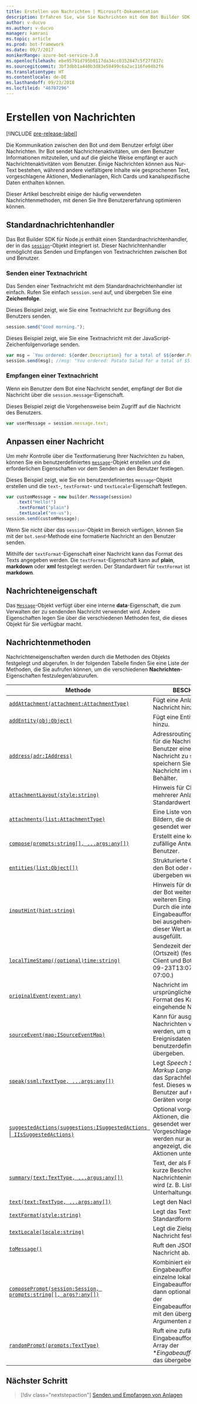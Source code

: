 ```yaml
---
title: Erstellen von Nachrichten | Microsoft-Dokumentation
description: Erfahren Sie, wie Sie Nachrichten mit dem Bot Builder SDK für Node.js erstellen.
author: v-ducvo
ms.author: v-ducvo
manager: kamrani
ms.topic: article
ms.prod: bot-framework
ms.date: 09/7/2017
monikerRange: azure-bot-service-3.0
ms.openlocfilehash: ebe95791d795b0117da34cc0352847c5f27f837c
ms.sourcegitcommit: 3bf3dbb1a440b3d83e58499c6a2ac116fe04b2f6
ms.translationtype: HT
ms.contentlocale: de-DE
ms.lasthandoff: 09/23/2018
ms.locfileid: "46707296"
---
```

# <a name="create-messages"></a>Erstellen von Nachrichten

[!INCLUDE [pre-release-label](../includes/pre-release-label-v3.md)]

Die Kommunikation zwischen den Bot und dem Benutzer erfolgt über Nachrichten. Ihr Bot sendet Nachrichtenaktivitäten, um dem Benutzer Informationen mitzuteilen, und auf die gleiche Weise empfängt er auch Nachrichtenaktivitäten vom Benutzer. Einige Nachrichten können aus Nur-Text bestehen, während andere vielfältigere Inhalte wie gesprochenen Text, vorgeschlagene Aktionen, Medienanlagen, Rich Cards und kanalspezifische Daten enthalten können.

Dieser Artikel beschreibt einige der häufig verwendeten Nachrichtenmethoden, mit denen Sie Ihre Benutzererfahrung optimieren können.

## <a name="default-message-handler"></a>Standardnachrichtenhandler

Das Bot Builder SDK für Node.js enthält einen Standardnachrichtenhandler, der in das [`session`](https://docs.botframework.com/en-us/node/builder/chat-reference/classes/_botbuilder_d_.session.html)-Objekt integriert ist. Dieser Nachrichtenhandler ermöglicht das Senden und Empfangen von Textnachrichten zwischen Bot und Benutzer.

### <a name="send-a-text-message"></a>Senden einer Textnachricht

Das Senden einer Textnachricht mit dem Standardnachrichtenhandler ist einfach. Rufen Sie einfach `session.send` auf, und übergeben Sie eine **Zeichenfolge**.

Dieses Beispiel zeigt, wie Sie eine Textnachricht zur Begrüßung des Benutzers senden.
```javascript
session.send("Good morning.");
```

Dieses Beispiel zeigt, wie Sie eine Textnachricht mit der JavaScript-Zeichenfolgenvorlage senden.
```javascript
var msg = `You ordered: ${order.Description} for a total of $${order.Price}.`;
session.send(msg); //msg: "You ordered: Potato Salad for a total of $5.99."
```

### <a name="receive-a-text-message"></a>Empfangen einer Textnachricht

Wenn ein Benutzer dem Bot eine Nachricht sendet, empfängt der Bot die Nachricht über die `session.message`-Eigenschaft.

Dieses Beispiel zeigt die Vorgehensweise beim Zugriff auf die Nachricht des Benutzers.
```javascript
var userMessage = session.message.text;
```

## <a name="customizing-a-message"></a>Anpassen einer Nachricht

Um mehr Kontrolle über die Textformatierung Ihrer Nachrichten zu haben, können Sie ein benutzerdefiniertes [`message`](https://docs.botframework.com/en-us/node/builder/chat-reference/classes/_botbuilder_d_.message.html)-Objekt erstellen und die erforderlichen Eigenschaften vor dem Senden an den Benutzer festlegen.

Dieses Beispiel zeigt, wie Sie ein benutzerdefiniertes `message`-Objekt erstellen und die `text`-, `textFormat`- und `textLocale`-Eigenschaft festlegen.

```javascript
var customMessage = new builder.Message(session)
    .text("Hello!")
    .textFormat("plain")
    .textLocale("en-us");
session.send(customMessage);
```

Wenn Sie nicht über das `session`-Objekt im Bereich verfügen, können Sie mit der `bot.send`-Methode eine formatierte Nachricht an den Benutzer senden.

Mithilfe der `textFormat`-Eigenschaft einer Nachricht kann das Format des Texts angegeben werden. Die `textFormat`-Eigenschaft kann auf **plain**, **markdown** oder **xml** festgelegt werden. Der Standardwert für `textFormat` ist **markdown**. 

## <a name="message-property"></a>Nachrichteneigenschaft

Das [`Message`](https://docs.botframework.com/en-us/node/builder/chat-reference/classes/_botbuilder_d_.message.html)-Objekt verfügt über eine interne **data**-Eigenschaft, die zum Verwalten der zu sendenden Nachricht verwendet wird. Andere Eigenschaften legen Sie über die verschiedenen Methoden fest, die dieses Objekt für Sie verfügbar macht. 

## <a name="message-methods"></a>Nachrichtenmethoden

Nachrichteneigenschaften werden durch die Methoden des Objekts festgelegt und abgerufen. In der folgenden Tabelle finden Sie eine Liste der Methoden, die Sie aufrufen können, um die verschiedenen **Nachrichten**-Eigenschaften festzulegen/abzurufen.

| Methode | BESCHREIBUNG |
| ---- | ---- | 
| [`addAttachment(attachment:AttachmentType)`](https://docs.botframework.com/en-us/node/builder/chat-reference/classes/_botbuilder_d_.message.html#addattachment) | Fügt eine Anlage zu einer Nachricht hinzu.|
| [`addEntity(obj:Object)`](https://docs.botframework.com/en-us/node/builder/chat-reference/classes/_botbuilder_d_.message.html#addentity) | Fügt eine Entität zur Nachricht hinzu. |
| [`address(adr:IAddress)`](https://docs.botframework.com/en-us/node/builder/chat-reference/classes/_botbuilder_d_.message.html#address) | Adressroutinginformationen für die Nachricht. Um einem Benutzer eine proaktiven Nachricht zu senden, speichern Sie die Adresse der Nachricht im userData-Behälter. |
| [`attachmentLayout(style:string)`](https://docs.botframework.com/en-us/node/builder/chat-reference/classes/_botbuilder_d_.message.html#attachmentlayout) | Hinweis für Clients zum Layout mehrerer Anlagen. Der Standardwert ist „list“. |
| [`attachments(list:AttachmentType)`](https://docs.botframework.com/en-us/node/builder/chat-reference/classes/_botbuilder_d_.message.html#attachments) | Eine Liste von Karten oder Bildern, die dem Benutzer gesendet werden sollen. |
| [`compose(prompts:string[], ...args:any[])`](https://docs.botframework.com/en-us/node/builder/chat-reference/classes/_botbuilder_d_.message.html#compose) | Erstellt eine komplexe und zufällige Antwort an den Benutzer. |
| [`entities(list:Object[])`](https://docs.botframework.com/en-us/node/builder/chat-reference/classes/_botbuilder_d_.message.html#entities) | Strukturierte Objekte, die an den Bot oder den Benutzer übergeben werden. |
| [`inputHint(hint:string)`](https://docs.botframework.com/en-us/node/builder/chat-reference/classes/_botbuilder_d_.message.html#inputhint) | Hinweis für den Benutzer, ob der Bot weitere oder keine weiteren Eingaben erwartet. Durch die integrierten Eingabeaufforderungen wird bei ausgehenden Nachrichten dieser Wert automatisch ausgefüllt. |
| [`localTimeStamp((optional)time:string)`](https://docs.botframework.com/en-us/node/builder/chat-reference/classes/_botbuilder_d_.message.html#localtimestamp) | Sendezeit der Nachricht (Ortszeit) (festgelegt von Client und Bot; Beispiel: 2016-09-23T13:07:49.4714686-07:00.) |
| [`originalEvent(event:any)`](https://docs.botframework.com/en-us/node/builder/chat-reference/classes/_botbuilder_d_.message.html#originalevent) | Nachricht im ursprünglichen/systemeigenen Format des Kanals für eingehende Nachrichten. |
| [`sourceEvent(map:ISourceEventMap)`](https://docs.botframework.com/en-us/node/builder/chat-reference/classes/_botbuilder_d_.message.html#sourceevent) | Kann für ausgehende Nachrichten verwendet werden, um quellenspezifische Ereignisdaten wie benutzerdefinierte Anlagen zu übergeben. |
| [`speak(ssml:TextType, ...args:any[])`](https://docs.botframework.com/en-us/node/builder/chat-reference/classes/_botbuilder_d_.message.html#speak) | Legt *Speech Synthesis Markup Language (SSML)* für das Sprachfeld der Nachricht fest. Dieses wird dem Benutzer auf unterstützten Geräten vorgelesen. |
| [`suggestedActions(suggestions:ISuggestedActions `&#124;` IIsSuggestedActions)`](https://docs.botframework.com/en-us/node/builder/chat-reference/classes/_botbuilder_d_.message.html#suggestedactions) | Optional vorgeschlagene Aktionen, die an den Benutzer gesendet werden sollen. Vorgeschlagene Aktionen werden nur auf den Kanälen angezeigt, die vorgeschlagene Aktionen unterstützen. |
| [`summary(text:TextType, ...argus:any[])`](https://docs.botframework.com/en-us/node/builder/chat-reference/classes/_botbuilder_d_.message.html#summary) | Text, der als Fallback sowie als kurze Beschreibung des Nachrichteninhalts angezeigt wird (z. B. Liste der kürzlichen Unterhaltungen). |
| [`text(text:TextType, ...args:any[])`](https://docs.botframework.com/en-us/node/builder/chat-reference/classes/_botbuilder_d_.message.html#text) | Legt den Nachrichtentext fest. |
| [`textFormat(style:string)`](https://docs.botframework.com/en-us/node/builder/chat-reference/classes/_botbuilder_d_.message.html#textformat) | Legt das Textformat fest. Das Standardformat ist **markdown**. |
| [`textLocale(locale:string)`](https://docs.botframework.com/en-us/node/builder/chat-reference/classes/_botbuilder_d_.message.html#textlocale) | Legt die Zielsprache der Nachricht fest. |
| [`toMessage()`](https://docs.botframework.com/en-us/node/builder/chat-reference/classes/_botbuilder_d_.message.html#tomessage) | Ruft den JSON-Code für die Nachricht ab. |
| [`composePrompt(session:Session, prompts:string[], args?:any[])`](https://docs.botframework.com/en-us/node/builder/chat-reference/classes/_botbuilder_d_.message.html#composeprompt-1) | Kombiniert ein Array von Eingabeaufforderungen in eine einzelne lokalisierte Eingabeaufforderung, und füllt dann optional die Leerstellen der Eingabeaufforderungsvorlagen mit den übergebenen Argumenten auf. |
| [`randomPrompt(prompts:TextType)`](https://docs.botframework.com/en-us/node/builder/chat-reference/classes/_botbuilder_d_.message.html#randomprompt) | Ruft eine zufällige Eingabeaufforderung aus dem Array der **Eingabeaufforderungen* ab, das übergeben wird. |

## <a name="next-step"></a>Nächster Schritt

> [!div class="nextstepaction"]
> [Senden und Empfangen von Anlagen](bot-builder-nodejs-send-receive-attachments.md)

